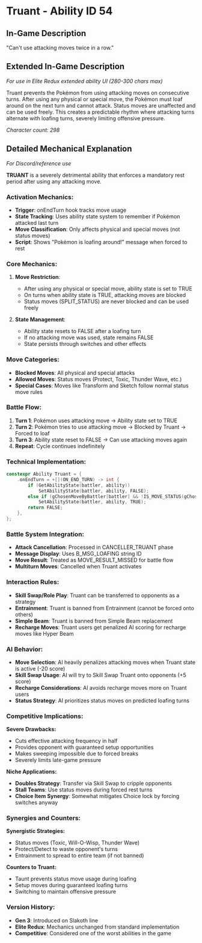 # Truant - Ability ID 54

## In-Game Description
"Can't use attacking moves twice in a row."

## Extended In-Game Description
*For use in Elite Redux extended ability UI (280-300 chars max)*

Truant prevents the Pokémon from using attacking moves on consecutive turns. After using any physical or special move, the Pokémon must loaf around on the next turn and cannot attack. Status moves are unaffected and can be used freely. This creates a predictable rhythm where attacking turns alternate with loafing turns, severely limiting offensive pressure.

*Character count: 298*

## Detailed Mechanical Explanation
*For Discord/reference use*

**TRUANT** is a severely detrimental ability that enforces a mandatory rest period after using any attacking move.

### Activation Mechanics:
- **Trigger**: onEndTurn hook tracks move usage
- **State Tracking**: Uses ability state system to remember if Pokémon attacked last turn
- **Move Classification**: Only affects physical and special moves (not status moves)
- **Script**: Shows "Pokémon is loafing around!" message when forced to rest

### Core Mechanics:
1. **Move Restriction**:
   - After using any physical or special move, ability state is set to TRUE
   - On turns when ability state is TRUE, attacking moves are blocked
   - Status moves (SPLIT_STATUS) are never blocked and can be used freely
   
2. **State Management**:
   - Ability state resets to FALSE after a loafing turn
   - If no attacking move was used, state remains FALSE
   - State persists through switches and other effects

### Move Categories:
- **Blocked Moves**: All physical and special attacks
- **Allowed Moves**: Status moves (Protect, Toxic, Thunder Wave, etc.)
- **Special Cases**: Moves like Transform and Sketch follow normal status move rules

### Battle Flow:
1. **Turn 1**: Pokémon uses attacking move → Ability state set to TRUE
2. **Turn 2**: Pokémon tries to use attacking move → Blocked by Truant → Forced to loaf
3. **Turn 3**: Ability state reset to FALSE → Can use attacking moves again
4. **Repeat**: Cycle continues indefinitely

### Technical Implementation:
```c
constexpr Ability Truant = {
    .onEndTurn = +[](ON_END_TURN) -> int {
        if (GetAbilityState(battler, ability))
            SetAbilityState(battler, ability, FALSE);
        else if (gChosenMoveByBattler[battler] && !IS_MOVE_STATUS(gChosenMoveByBattler[battler]))
            SetAbilityState(battler, ability, TRUE);
        return FALSE;
    },
};
```

### Battle System Integration:
- **Attack Cancellation**: Processed in CANCELLER_TRUANT phase
- **Message Display**: Uses B_MSG_LOAFING string ID
- **Move Result**: Treated as MOVE_RESULT_MISSED for battle flow
- **Multiturn Moves**: Cancelled when Truant activates

### Interaction Rules:
- **Skill Swap/Role Play**: Truant can be transferred to opponents as a strategy
- **Entrainment**: Truant is banned from Entrainment (cannot be forced onto others)
- **Simple Beam**: Truant is banned from Simple Beam replacement
- **Recharge Moves**: Truant users get penalized AI scoring for recharge moves like Hyper Beam

### AI Behavior:
- **Move Selection**: AI heavily penalizes attacking moves when Truant state is active (-20 score)
- **Skill Swap Usage**: AI will try to Skill Swap Truant onto opponents (+5 score)
- **Recharge Considerations**: AI avoids recharge moves more on Truant users
- **Status Strategy**: AI prioritizes status moves on predicted loafing turns

### Competitive Implications:
**Severe Drawbacks:**
- Cuts effective attacking frequency in half
- Provides opponent with guaranteed setup opportunities
- Makes sweeping impossible due to forced breaks
- Severely limits late-game pressure

**Niche Applications:**
- **Doubles Strategy**: Transfer via Skill Swap to cripple opponents
- **Stall Teams**: Use status moves during forced rest turns
- **Choice Item Synergy**: Somewhat mitigates Choice lock by forcing switches anyway

### Synergies and Counters:
**Synergistic Strategies:**
- Status moves (Toxic, Will-O-Wisp, Thunder Wave)
- Protect/Detect to waste opponent's turns
- Entrainment to spread to entire team (if not banned)

**Counters to Truant:**
- Taunt prevents status move usage during loafing
- Setup moves during guaranteed loafing turns
- Switching to maintain offensive pressure

### Version History:
- **Gen 3**: Introduced on Slakoth line
- **Elite Redux**: Mechanics unchanged from standard implementation
- **Competitive**: Considered one of the worst abilities in the game